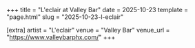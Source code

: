 +++
title = "L'eclair at Valley Bar"
date = 2025-10-23
template = "page.html"
slug = "2025-10-23-l-eclair"

[extra]
artist = "L'eclair"
venue = "Valley Bar"
venue_url = "https://www.valleybarphx.com/"
+++
